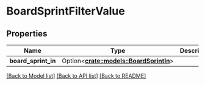# BoardSprintFilterValue

## Properties

Name | Type | Description | Notes
------------ | ------------- | ------------- | -------------
**board_sprint_in** | Option<[**crate::models::BoardSprintIn**](BoardSprintIn.md)> |  | [optional]

[[Back to Model list]](../README.md#documentation-for-models) [[Back to API list]](../README.md#documentation-for-api-endpoints) [[Back to README]](../README.md)



